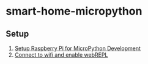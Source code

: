 # smart-home-micropython

## Setup
1. [Setup Raspberry Pi for MicroPython Development](/setup-rp-dev/) 
2. [Connect to wifi and enable webREPL](/setup-rp-dev/setup-webrepl/) 
